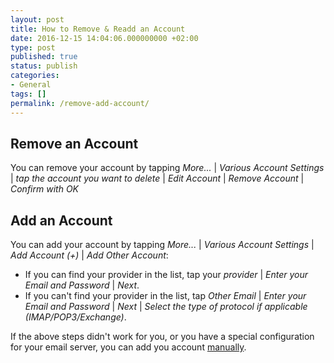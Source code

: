 ```yaml
---
layout: post
title: How to Remove & Readd an Account
date: 2016-12-15 14:04:06.000000000 +02:00
type: post
published: true
status: publish
categories:
- General
tags: []
permalink: /remove-add-account/
---
```


## Remove an Account

You can remove your account by tapping *More...* \| *Various Account Settings* \| *tap the account you want to delete* \| *Edit Account* \| *Remove Account* \| *Confirm with OK*

## Add an Account

You can add your account by tapping *More...* \| *Various Account Settings* \| *Add Account (+)* \| *Add Other Account*:

* If you can find your provider in the list, tap your *provider* \| *Enter your Email and Password* \| *Next*.
* If you can't find your provider in the list, tap *Other Email* \| *Enter your Email and Password* \| *Next* \| *Select the type of protocol if applicable (IMAP/POP3/Exchange)*.

If the above steps didn't work for you, or you have a special configuration for your email server, you can add you account [manually](/configure-account-manually/).